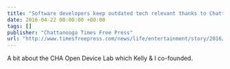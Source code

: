 ```yaml
---
title: "Software developers keep outdated tech relevant thanks to Chattanooga's Open Device Lab"
date: 2016-04-22 00:00:00 +00:00
tags: []
publisher: "Chattanooga Times Free Press"
url: "http://www.timesfreepress.com/news/life/entertainment/story/2016/apr/22/chattanoogas-open-device-lab-helps-software-d/361237/"
---
```


A bit about the CHA Open Device Lab which Kelly & I co-founded.

